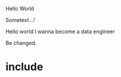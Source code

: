 Hello World

Sometext...!

Hello world
I wanna become a data engineer

Be changed.
# include <iostreamgit s>